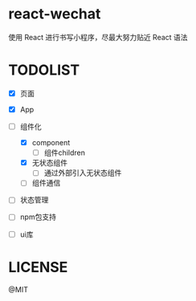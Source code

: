 # react-wechat

使用 React 进行书写小程序，尽最大努力贴近 React 语法

# TODOLIST

- [x] 页面
- [x] App
- [ ] 组件化
   - [x] component
      - [ ] 组件children
   - [x] 无状态组件
      - [ ] 通过外部引入无状态组件
   - [ ] 组件通信
- [ ] 状态管理
- [ ] npm包支持
- [ ] ui库 



# LICENSE

@MIT
